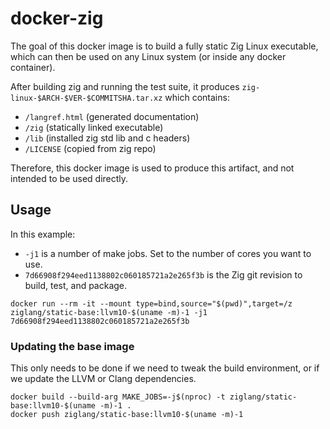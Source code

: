 # docker-zig

The goal of this docker image is to build a fully static Zig Linux executable,
which can then be used on any Linux system (or inside any docker container).

After building zig and running the test suite, it produces
`zig-linux-$ARCH-$VER-$COMMITSHA.tar.xz` which contains:

 * `/langref.html` (generated documentation)
 * `/zig` (statically linked executable)
 * `/lib` (installed zig std lib and c headers)
 * `/LICENSE` (copied from zig repo)

Therefore, this docker image is used to produce this artifact, and
not intended to be used directly.

## Usage

In this example:

 * `-j1` is a number of make jobs. Set to the number of cores you want to use.
 * `7d66908f294eed1138802c060185721a2e265f3b` is the Zig git revision to
   build, test, and package.

```
docker run --rm -it --mount type=bind,source="$(pwd)",target=/z ziglang/static-base:llvm10-$(uname -m)-1 -j1 7d66908f294eed1138802c060185721a2e265f3b
```

### Updating the base image

This only needs to be done if we need to tweak the build environment, or if
we update the LLVM or Clang dependencies.

```
docker build --build-arg MAKE_JOBS=-j$(nproc) -t ziglang/static-base:llvm10-$(uname -m)-1 .
docker push ziglang/static-base:llvm10-$(uname -m)-1
```
